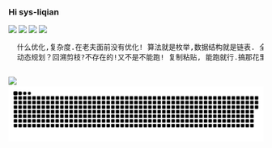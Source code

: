 ### Hi sys-liqian

![](https://img.shields.io/badge/Use-C/Rust/JAVA-0076ab?style=flat&logo=C&logoColor=ffffff)
![](https://img.shields.io/badge/Learn-JAVA-blueviolet?style=flat&logo=Visual%20Studio%20Code&logoColor=ffffff)
![](https://img.shields.io/badge/OS-Linux-orange?style=flat&logo=Linux&logoColor=ffffff)
![](https://img.shields.io/badge/Read-Redis-9cf?style=flat&logo=redis&logoColor=ffffff)

<!-- <details>
<summary>📈 My GitHub Stats</summary>

<p align="center"> <img src="https://github-readme-stats.vercel.app/api?username=sys-liqian&show_icons=true&theme=gotham" alt="flightfish" />

</details> -->
<!--
**sys-liqian/sys-liqian** is a ✨ _special_ ✨ repository because its `README.md` (this file) appears on your GitHub profile.

Here are some ideas to get you started:

- 🔭 I’m currently working on ...
- 🌱 I’m currently learning ...
- 👯 I’m looking to collaborate on ...
- 🤔 I’m looking for help with ...
- 💬 Ask me about ...
- 📫 How to reach me: ...
- 😄 Pronouns: ...
- ⚡ Fun fact: ...
  -->
  <pre>
  什么优化,复杂度.在老夫面前没有优化! 算法就是枚举,数据结构就是链表. 全给它串起来,存取就遍历O(n^2),O(n^3),O(2^n).
  动态规划？回溯剪枝?不存在的!又不是不能跑! 复制粘贴, 能跑就行.搞那花里胡哨的干啥!
  </pre>

![](https://github-readme-stats.vercel.app/api?username=sys-liqian&show_icons=true)
![Snake animation](https://github.com/sys-liqian/sys-liqian/blob/output/github-contribution-grid-snake.svg)
